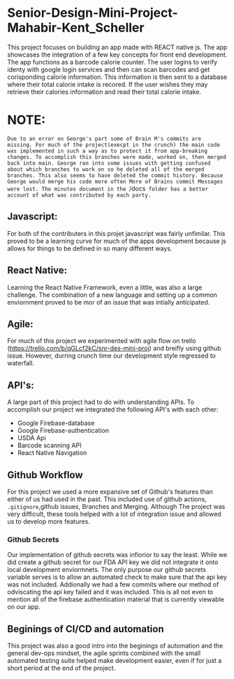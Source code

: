 # Senior-Design-Mini-Project-Mahabir-Kent_Scheller

This project focuses on building an app made with REACT native js. The app showcases the integration of a few key concepts for front end development. 
The app functions as a barcode calorie counter. The user logins to verify identy with google login services and then can scan barcodes and get corisponding calorie information. This information is then sent to a database where their total calorie intake is recored. If the user wishes they may retrieve their calories information and read their total calorie intake. 

# NOTE:

`Due to an error on George's part some of Brain M's commits are missing. For much of the project(execpt in the crunch) the main code was implemented in such a way as to protect it from app-breaking changes. To accomplish this branches were made, worked on, then merged back into main. George ran into some issues with getting confused about which branches to work on so he deleted all of the merged branches. This also seems to have deleted the commit history. Because George would merge his code more often More of Brains commit Messages were lost. The minutes document in the `/docs` folder has a better account of what was contributed by each party.` 

## Javascript:
For both of the contributers in this projet javascript was fairly unfimilar. This proved to be a learning curve for much of the apps development because js allows for things to be defined in so many different ways.

## React Native:
Learning the React Native Framework, even a little, was also a large challenge. The combination of a new language and setting up a common enviornment proved to be mor of an issue that was intially anticipated. 

## Agile:
For much of this project we experimented with agile flow on trello (https://trello.com/b/qGLcf2kC/snr-des-mini-proj) and breifly using github issue. However, durring crunch time our development style regressed to waterfall. 

## API's:
A large part of this project had to do with understanding APIs. To accomplish our project we integrated the following API's with each other:
- Google Firebase-database
- Google Firebase-authentication
- USDA Api
- Barcode scanning API
- React Native Navigation

## Github Workflow
For this project we used a more expansive set of Github's features than either of us had used in the past. This included use of github actions, `.gitignore`,github issues, Branches and Merging.  Although The project was very difficult, these tools helped with a lot of integration issue and allowed us to develop more features.
### Github Secrets
Our implementation of github secrets was infiorior to say the least. While we did create a github secret for our FDA API key we did not integrate it onto local development enviormnets. The only purpose our github secrets variable serves is to allow an automated check to make sure that the api key was not included. Addionally we had a few commits where our method of odviscating the api key failed and it was included. This is all not even to mention all of the firebase authentication material that is currently viewable on our app. 

## Beginings of CI/CD and automation
This project was also a good intro into the beginings of automation and the general dev-ops mindset, the agile sprints combined with the small automated testing suite helped make development easier, even if for just a short period at the end of the project.

 
